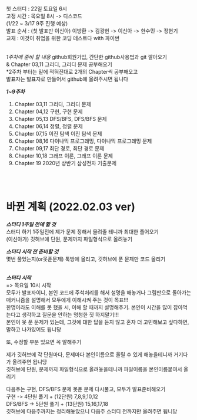 첫 스터디 : 22일 토요일 6시<br>
고정 시간 : 목요일 8시 -> 디스코드<br>
(1/22 ~ 3/17 9주 진행 예상)<br>
발표 순서 : (첫 발표만 이신아) 이방환 -> 김광현 -> 이신아 -> 한수민 -> 정현기<br>
교재 : 이것이 취업을 위한 코딩 테스트다 with 파이썬<br><br>

*1주차에 준비 할 내용*
github회원가입, 간단한 github사용법과 git 깔아오기 <br>
& Chapter 03,11 그리디, 그리디 문제 공부해오기<br>
*2주차 부터는 밑에 적혀진대로 2개의 Chapter씩 공부해오고 <br>
발표자는 발표자료 만들어서 github에 올려주시면 됩니다

***1~9주차***
1. Chapter 03,11 그리디, 그리디 문제
2. Chapter 04,12 구현, 구현 문제
3. Chapter 05,13 DFS/BFS, DFS/BFS 문제
4. Chapter 06,14 정렬, 정렬 문제
5. Chapter 07,15 이진 탐색 이진 탐색 문제
6. Chapter 08,16 다이나믹 프로그래밍, 다이나믹 프로그래밍 문제
7. Chapter 09,17 최단 경로, 최단 경로 문제
8. Chapter 10,18 그래프 이론, 그래프 이론 문제
9. Chapter 19 2020년 상반기 삼성전자 기출문제

<br><br>
# 바뀐 계획 (2022.02.03 ver)
***스터디 1주일 전에 할 것***<br>
스터디 하기 1주일전에 제가 문제 정해서 올려줄 테니까 최대한 풀어오기<br>
(이신아가) 깃허브에 단원, 문제까지 파일형식으로 올려놓기<br>

***스터디 시작 전 준비할 것***<br>
몇번 풀었는지(or못푼문제) 톡방에 올리고, 깃허브에 푼 문제만 코드 올리기<br><br>

***스터디 시작***<br>
=> 목요일 10시 시작<br>
모두가 발표자이니, 본인 코드에 주석처리를 해서 설명을 해놓거나 그림판으로 돌아가는 매커니즘을 설명해서 모두에게 이해시켜 주는 것이 목표!!!<br>
한명이라도 이해를 못 했을 시, 이해 할 때까지 설명해주기. 본인이 시간을 많이 잡아먹는다고 생각하고 질문을 안하는 멍청한 짓 하지말기!!!<br>
본인이 못 푼 문제가 있는데, 그것에 대한 답을 듣지 않고 혼자 더 고민해보고 싶다하면, 말하고 나가있어도 됩니당

또, 수정할 부분 있으면 꼭 말해주기

제가 깃허브에 각 단원마다, 문제마다 본인이름으로 올릴 수 있게 해놓을테니까 거기다가 올려주면 됩니당<br>
깃허브에 단원, 문제까지 파일형식으로 올려놓을테니까 파일이름을 본인이름붙여서 올리기

다음주는 구현, DFS/BFS 문제 못푼 문제 다시풀고, 모두가 발표준비해오기<br>
구현 -> 4단원 풀기 + (12단원) 7,8,9,10,12<br>
DFS/BFS -> 5단원 풀기 + (13단원) 15,16,17,18<br>
깃허브에 다음주까지는 정리해놓았으니 다음주 스터디 전까지만 올려주면 됩니당
